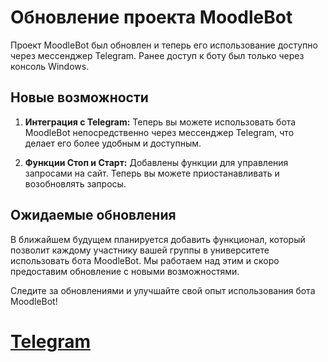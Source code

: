 

# Обновление проекта MoodleBot

Проект MoodleBot был обновлен и теперь его использование доступно через мессенджер Telegram. Ранее доступ к боту был только через консоль Windows.

## Новые возможности

1. **Интеграция с Telegram:** Теперь вы можете использовать бота MoodleBot непосредственно через мессенджер Telegram, что делает его более удобным и доступным.

2. **Функции Стоп и Старт:** Добавлены функции для управления запросами на сайт. Теперь вы можете приостанавливать и возобновлять запросы.

## Ожидаемые обновления

В ближайшем будущем планируется добавить функционал, который позволит каждому участнику вашей группы в университете использовать бота MoodleBot. Мы работаем над этим и скоро предоставим обновление с новыми возможностями.

Следите за обновлениями и улучшайте свой опыт использования бота MoodleBot!

# [Telegram](https://t.me/+sQ8W9AEOarBkZWYy)


